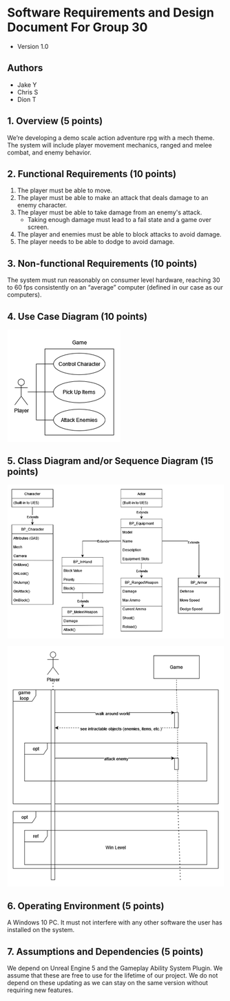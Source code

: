 # Software Requirements and Design Document For Group 30
- Version 1.0

## Authors
- Jake Y
- Chris S
- Dion T

## 1. Overview (5 points)
<!-- Give a general overview of the system in 1-2 paragraphs (similar to the one in the project proposal). 

We’re developing a demo scale action adventure rpg with a mech theme. The system will include player movement mechanics, ranged and melee combat, and enemy behavior. -->

We’re developing a demo scale action adventure rpg with a mech theme. The system will include player movement mechanics, ranged and melee combat, and enemy behavior. 

## 2. Functional Requirements (10 points)
<!-- List the functional requirements in sentences identified by numbers and for each requirement state if it is of high, medium, or low priority. Each functional requirement is something that the system shall do. Include all the details required such that there can be no misinterpretations of the requirements when read. Be very specific about what the system needs to do (not how, just what). You may provide a brief design rationale for any requirement which you feel requires explanation for how and/or why the requirement was derived. -->

1. The player must be able to move.
2. The player must be able to make an attack that deals damage to an enemy character.
3. The player must be able to take damage from an enemy's attack.
    - Taking enough damage must lead to a fail state and a game over screen.
4. The player and enemies must be able to block attacks to avoid damage.
5. The player needs to be able to dodge to avoid damage.

## 3. Non-functional Requirements (10 points)
<!-- List the non-functional requirements of the system (any requirement referring to a property of the system, such as security, safety, software quality, performance, reliability, etc.) You may provide a brief rationale for any requirement which you feel requires explanation as to how and/or why the requirement was derived. -->

The system must run reasonably on consumer level hardware, reaching 30 to 60 fps consistently on an “average” computer (defined in our case as our computers).

## 4. Use Case Diagram (10 points)
<!-- This section presents the use case diagram and the textual descriptions of the use cases for the system under development. The use case diagram should contain all the use cases and relationships between them needed to describe the functionality to be developed. If you discover new use cases between two increments, update the diagram for your future increments.  

Textual descriptions of use cases: For the first increment, the textual descriptions for the use cases are not required. However, the textual descriptions for all use cases discovered for your system are required for the second and third iterations. -->
![Use Case Diagram](Images/use_case_diagram.png)

## 5. Class Diagram and/or Sequence Diagram (15 points)
<!-- This section presents a high-level overview of the anticipated system architecture using a class diagram and/or sequence diagrams.  

If the main paradigm used in your project is Object Oriented (i.e., you have classes or something that acts similar to classes in your system), then draw the Class Diagram of the entire system and Sequence Diagrams for the three (3) most important use cases in your system.  

If the main paradigm in your system is not Object Oriented (i.e., you do not have classes or anything similar to classes in your system) then only draw Sequence Diagrams, but for all the use cases of your system. In this case, we will use a modified version of Sequence Diagrams, where instead of objects, the lifelines will represent the functions in the system involved in the action sequence.  

Class Diagrams show the fundamental objects/classes that must be modeled with the system to satisfy its requirements and the relationships between them. Each class rectangle on the diagram must also include the attributes and the methods of the class (they can be refined between increments).  All the relationships between classes and their multiplicity must be shown on the class diagram.  

A Sequence Diagram simply depicts interaction between objects (or functions - in our case - for non-OOP systems) in a sequential order, i.e. the order in which these interactions take place. Sequence diagrams describe how and in what order the objects in a system function. -->
![Class Diagrams](Images/class_diagrams.png)

![Sequence Diagram](Images/sequence_diagram.png)

## 6. Operating Environment (5 points)
<!-- Describe the environment in which the software will operate, including the hardware platform, operating system and versions, and any other software components or applications with which it must peacefully coexist. -->

A Windows 10 PC. It must not interfere with any other software the user has installed on the system.

## 7. Assumptions and Dependencies (5 points)
<!-- List any assumed factors (as opposed to known facts) that could affect the requirements stated in this document. These could include third-party or commercial components that you plan to use, issues around the development or operating environment, or constraints. The project could be affected if these assumptions are incorrect, are not shared, or change. Also identify any dependencies the project has on external factors, such as software components that you intend to reuse from another project. -->

We depend on Unreal Engine 5 and the Gameplay Ability System Plugin. We assume that these are free to use for the lifetime of our project. We do not depend on these updating as we can stay on the same version without requiring new features.
